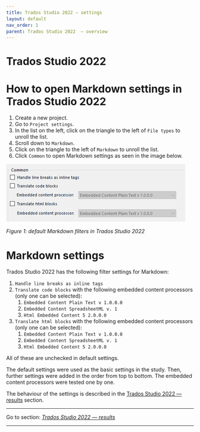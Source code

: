 ```yaml
---
title: Trados Studio 2022 — settings
layout: default
nav_order: 1
parent: Trados Studio 2022  — overview
---
```

Trados Studio 2022
===

# How to open Markdown settings in Trados Studio 2022

1. Create a new project.
2. Go to `Project settings`.
3. In the list on the left, click on the triangle to the left of `File types` to unroll the list.
4. Scroll down to `Markdown`.
5. Click on the triangle to the left of `Markdown` to unroll the list.
6. Click `Common` to open Markdown settings as seen in the image below.

![Default Markdown settings in Trados](./resources/images/screenshots/pasted-image-20230518002842.png)

*Figure 1: default Markdown filters in Trados Studio 2022*

# Markdown settings

Trados Studio 2022 has the following filter settings for Markdown:
1. `Handle line breaks as inline tags`
2. `Translate code blocks` with the following embedded content processors (only one can be selected):
	1. `Embedded Content Plain Text v 1.0.0.0`
	2. `Embedded Content SpreadsheetML v. 1`
	3. `Html Embedded Content 5 2.0.0.0`
3. `Translate html blocks` with the following embedded content processors (only one can be selected):
	1. `Embedded Content Plain Text v 1.0.0.0`
	2. `Embedded Content SpreadsheetML v. 1`
	3. `Html Embedded Content 5 2.0.0.0`

All of these are unchecked in default settings.

The default settings were used as the basic settings in the study. Then, further settings were added in the order from top to bottom. The embedded content processors were tested one by one.

The behaviour of the settings is described in the [Trados Studio 2022 — results](trados-02-results) section.

---

Go to section: [*Trados Studio 2022 — results*](trados-02-results) 

---